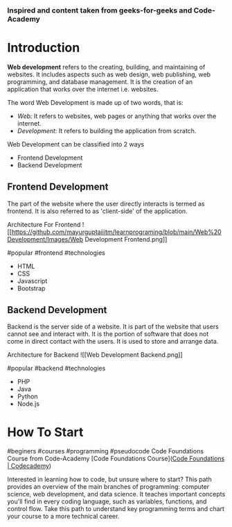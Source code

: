 ### Inspired and content taken from geeks-for-geeks and Code-Academy
# Introduction

**Web development** refers to the creating, building, and maintaining of websites. It includes aspects such as web design, web publishing, web programming, and database management. It is the creation of an application that works over the internet i.e. websites.

The word Web Development is made up of two words, that is:

- *Web:* It refers to websites, web pages or anything that works over the internet.
- *Development:* It refers to building the application from scratch.

Web Development can be classified into 2 ways 
- Frontend Development
- Backend Development

## Frontend Development
The part of the website where the user directly interacts is termed as frontend. It is also referred to as 'client-side' of the application. 

Architecture For Frontend
![[https://github.com/mayurguptaiiitm/learnprograming/blob/main/Web%20Development/Images/Web Development Frontend.png]]

#popular #frontend #technologies
- HTML
- CSS
- Javascript
- Bootstrap
## Backend Development

Backend is the server side of a website. It is part of the website that users cannot see and interact with. It is the portion of software that does not come in direct contact with the users. It is used to store and arrange data.

Architecture for Backend
![[Web Development Backend.png]]


#popular #backend #technologies 
- PHP
- Java
- Python
- Node.js


# How To Start

#beginers #courses #programming #pseudocode
Code Foundations Course from Code-Academy
[Code Foundations Course]([Code Foundations | Codecademy](https://www.codecademy.com/enrolled/paths/code-foundations))

Interested in learning how to code, but unsure where to start? This path provides an overview of the main branches of programming: computer science, web development, and data science. It teaches important concepts you'll find in every coding language, such as variables, functions, and control flow. Take this path to understand key programming terms and chart your course to a more technical career.

